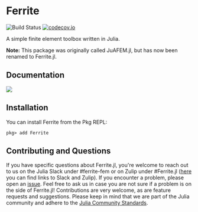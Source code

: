 # Ferrite

![Build Status](https://github.com/Ferrite-FEM/Ferrite.jl/workflows/CI/badge.svg?event=push)
[![codecov.io](http://codecov.io/github/Ferrite-FEM/Ferrite.jl/coverage.svg?branch=master)](http://codecov.io/github/Ferrite-FEM/Ferrite.jl?branch=master)

A simple finite element toolbox written in Julia.

**Note:** This package was originally called JuAFEM.jl, but has now been renamed to Ferrite.jl.

## Documentation

[![][docs-dev-img]][docs-dev-url]

## Installation
You can install Ferrite from the Pkg REPL:
```
pkg> add Ferrite
```

## Contributing and Questions
If you have specific questions about Ferrite.jl, you're welcome to reach out to us on the Julia Slack under #ferrite-fem or on Zulip under #Ferrite.jl ([here](https://julialang.org/community/) you can find links to Slack and Zulip). If you encounter a problem, please open an [issue](https://github.com/Ferrite-FEM/Ferrite.jl/issues). Feel free to ask us in case you are not sure if a problem is on the side of Ferrite.jl! 
Contributions are very welcome, as are feature requests and suggestions. Please keep in mind that we are part of the Julia community and adhere to the [Julia Community Standards](https://julialang.org/community/standards/).


[docs-dev-img]: https://img.shields.io/badge/docs-dev-blue.svg
[docs-dev-url]: http://ferrite-fem.github.io/Ferrite.jl/dev/
